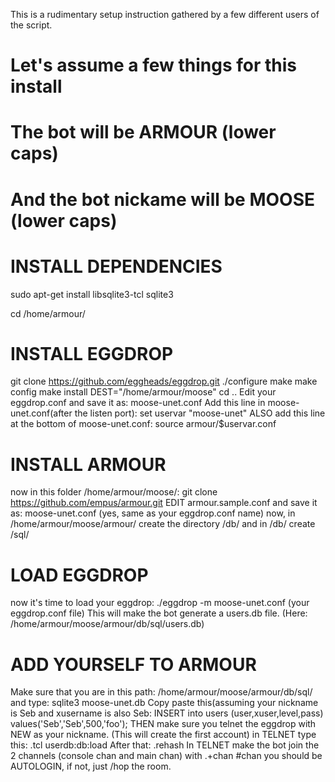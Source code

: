 This is a rudimentary setup instruction gathered by a few different users of the script.

# Let's assume a few things for this install
# The bot will be ARMOUR (lower caps) 
# And the bot nickame will be MOOSE (lower caps)

# INSTALL DEPENDENCIES
sudo apt-get install libsqlite3-tcl sqlite3 

cd /home/armour/

# INSTALL EGGDROP
git clone https://github.com/eggheads/eggdrop.git
./configure
make
make config
make install DEST="/home/armour/moose"
cd ..
Edit your eggdrop.conf and save it as: moose-unet.conf
Add this line in moose-unet.conf(after the listen port): set uservar "moose-unet"
ALSO add this line at the bottom of moose-unet.conf: source armour/$uservar.conf

# INSTALL ARMOUR
now in this folder /home/armour/moose/: git clone https://github.com/empus/armour.git
EDIT armour.sample.conf and save it as: moose-unet.conf (yes, same as your eggdrop.conf name)
now, in /home/armour/moose/armour/ create the directory /db/  and in /db/ create /sql/

# LOAD EGGDROP
now it's time to load your eggdrop: ./eggdrop -m moose-unet.conf (your eggdrop.conf file)
This will make the bot generate a users.db file. (Here: /home/armour/moose/armour/db/sql/users.db)

# ADD YOURSELF TO ARMOUR
Make sure that you are in this path: /home/armour/moose/armour/db/sql/ and type: sqlite3 moose-unet.db
Copy paste this(assuming your nickname is Seb and xusername is also Seb: 
  INSERT into users (user,xuser,level,pass) values('Seb','Seb',500,'foo');
THEN make sure you telnet the eggdrop with NEW as your nickname. (This will create the first account)
in TELNET type this: .tcl userdb:db:load
After that: .rehash
In TELNET make the bot join the 2 channels (console chan and main chan) with .+chan #chan
you should be AUTOLOGIN, if not, just /hop the room.
